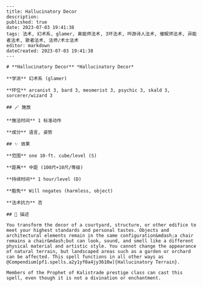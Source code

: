 
    ---
    title: Hallucinatory Decor
    description: 
    published: true
    date: 2023-07-03 19:41:38
    tags: 法术, 幻术系, glamer, 奥能师法术, 3环法术, 吟游诗人法术, 催眠师法术, 异能者法术, 歌者法术, 法师/术士法术
    editor: markdown
    dateCreated: 2023-07-03 19:41:38
    ---

    # **Hallucinatory Decor** *Hallucinatory Decor*

    **学派** 幻术系 (glamer) 

    **环位** arcanist 3, bard 3, mesmerist 3, psychic 3, skald 3, sorcerer/wizard 3

    ## 🪄 施放

    **施法时间** 1 标准动作

    **成分** 语言, 姿势

    ## ✨ 效果  

    **范围** one 10-ft. cube/level (S)

    **距离** 中距 (100尺+10尺/等级)  

    **持续时间** 1 hour/level (D) 

    **豁免** Will negates (harmless, object)

    **法术抗力** 否

    ## 📖 描述

    You transform the decor of a courtyard, structure, or other edifice to meet your highest standards and personal tastes. Objects and architectural elements remain in the same configuration&mdash;a chair remains a chair&mdash;but can look, sound, and smell like a different physical material and artistic style. You cannot change the appearance of natural terrain, but landscaped areas such as a garden or orchard can be affected. This spell functions in all other ways as @Compendium[pf1.spells.a2y1yf0a4jy3610w]{Hallucinatory Terrain}.

    Members of the Prophet of Kalistrade prestige class can cast this spell, even though it is not a divination or enchantment.
    
